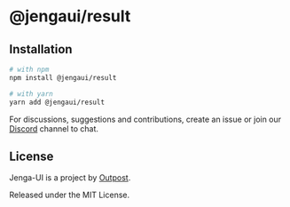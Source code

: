 # @jengaui/result

## Installation

```sh
# with npm
npm install @jengaui/result

# with yarn
yarn add @jengaui/result
```

For discussions, suggestions and contributions, create an issue or join our [Discord](https://discord.gg/sHnHPnAPZj) channel to chat.

## License

Jenga-UI is a project by [Outpost](https://outpost.run).

Released under the MIT License.
